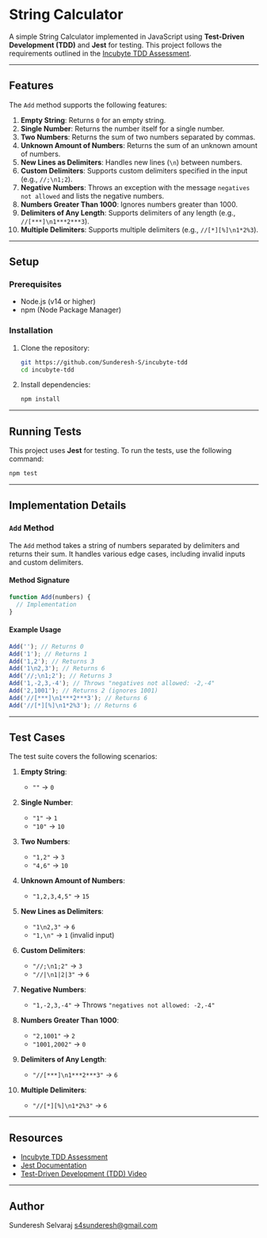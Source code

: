 # String Calculator

A simple String Calculator implemented in JavaScript using **Test-Driven Development (TDD)** and **Jest** for testing. This project follows the requirements outlined in the [Incubyte TDD Assessment](https://blog.incubyte.co/blog/tdd-assessment/).

---

## Features

The `Add` method supports the following features:

1. **Empty String**: Returns `0` for an empty string.
2. **Single Number**: Returns the number itself for a single number.
3. **Two Numbers**: Returns the sum of two numbers separated by commas.
4. **Unknown Amount of Numbers**: Returns the sum of an unknown amount of numbers.
5. **New Lines as Delimiters**: Handles new lines (`\n`) between numbers.
6. **Custom Delimiters**: Supports custom delimiters specified in the input (e.g., `//;\n1;2`).
7. **Negative Numbers**: Throws an exception with the message `negatives not allowed` and lists the negative numbers.
8. **Numbers Greater Than 1000**: Ignores numbers greater than 1000.
9. **Delimiters of Any Length**: Supports delimiters of any length (e.g., `//[***]\n1***2***3`).
10. **Multiple Delimiters**: Supports multiple delimiters (e.g., `//[*][%]\n1*2%3`).

---

## Setup

### Prerequisites

- Node.js (v14 or higher)
- npm (Node Package Manager)

### Installation

1. Clone the repository:
   ```bash
   git https://github.com/Sunderesh-S/incubyte-tdd
   cd incubyte-tdd
   ```

2. Install dependencies:
   ```bash
   npm install
   ```

---

## Running Tests

This project uses **Jest** for testing. To run the tests, use the following command:

```bash
npm test
```

---

## Implementation Details

### `Add` Method

The `Add` method takes a string of numbers separated by delimiters and returns their sum. It handles various edge cases, including invalid inputs and custom delimiters.

#### Method Signature
```javascript
function Add(numbers) {
  // Implementation
}
```

#### Example Usage
```javascript
Add(''); // Returns 0
Add('1'); // Returns 1
Add('1,2'); // Returns 3
Add('1\n2,3'); // Returns 6
Add('//;\n1;2'); // Returns 3
Add('1,-2,3,-4'); // Throws "negatives not allowed: -2,-4"
Add('2,1001'); // Returns 2 (ignores 1001)
Add('//[***]\n1***2***3'); // Returns 6
Add('//[*][%]\n1*2%3'); // Returns 6
```

---

## Test Cases

The test suite covers the following scenarios:

1. **Empty String**:
   - `""` → `0`

2. **Single Number**:
   - `"1"` → `1`
   - `"10"` → `10`

3. **Two Numbers**:
   - `"1,2"` → `3`
   - `"4,6"` → `10`

4. **Unknown Amount of Numbers**:
   - `"1,2,3,4,5"` → `15`

5. **New Lines as Delimiters**:
   - `"1\n2,3"` → `6`
   - `"1,\n"` → `1` (invalid input)

6. **Custom Delimiters**:
   - `"//;\n1;2"` → `3`
   - `"//|\n1|2|3"` → `6`

7. **Negative Numbers**:
   - `"1,-2,3,-4"` → Throws `"negatives not allowed: -2,-4"`

8. **Numbers Greater Than 1000**:
   - `"2,1001"` → `2`
   - `"1001,2002"` → `0`

9. **Delimiters of Any Length**:
   - `"//[***]\n1***2***3"` → `6`

10. **Multiple Delimiters**:
    - `"//[*][%]\n1*2%3"` → `6`

---

## Resources

- [Incubyte TDD Assessment](https://blog.incubyte.co/blog/tdd-assessment/)
- [Jest Documentation](https://jestjs.io/docs/getting-started)
- [Test-Driven Development (TDD) Video](thttps://www.youtube.com/watch?v=qkblc5WRn-U)

---

## Author

Sunderesh Selvaraj
s4sunderesh@gmail.com
